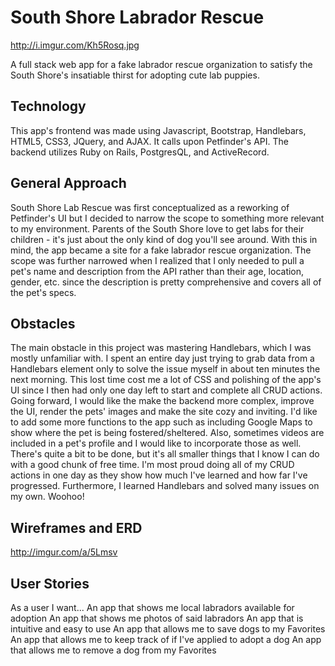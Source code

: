 # South Shore Labrador Rescue

http://i.imgur.com/Kh5Rosq.jpg


A full stack web app for a fake labrador rescue organization to satisfy the South Shore's insatiable thirst for adopting cute lab puppies.

## Technology
This app's frontend was made using Javascript, Bootstrap, Handlebars, HTML5, CSS3, JQuery, and AJAX.  It calls upon Petfinder's API. The backend utilizes Ruby on Rails, PostgresQL, and ActiveRecord.

## General Approach
South Shore Lab Rescue was first conceptualized as a reworking of Petfinder's UI but I decided to narrow the scope to something more relevant to my environment.  Parents of the South Shore  love to get labs for their children - it's just about the only kind of dog you'll see around.  With this in mind, the app became a site for a fake labrador rescue organization.  The scope was further narrowed when I realized that I only needed to pull a pet's name and description from the API rather than their age, location, gender, etc. since the description is pretty comprehensive and covers all of the pet's specs.

## Obstacles
The main obstacle in this project was mastering Handlebars, which I was mostly unfamiliar with.  I spent an entire day just trying to grab data from a Handlebars element only to solve the issue myself in about ten minutes the next morning.  This lost time cost me a lot of CSS and polishing of the app's UI since I then had only one day left to start and complete all CRUD actions.
Going forward, I would like the make the backend more complex, improve the UI, render the pets' images and make the site cozy and inviting.  I'd like to add some more functions to the app such as including Google Maps to show where the pet is being fostered/sheltered. Also, sometimes videos are included in a pet's profile and I would like to incorporate those as well. There's quite a bit to be done, but it's all smaller things that I know I can do with a good chunk of free time.
I'm most proud doing all of my CRUD actions in one day as they show how much I've learned and how far I've progressed. Furthermore, I learned Handlebars and solved many issues on my own. Woohoo!

## Wireframes and ERD
http://imgur.com/a/5Lmsv

## User Stories

As a user I want...
    An app that shows me local labradors available for adoption
    An app that shows me photos of said labradors
    An app that is intuitive and easy to use
    An app that allows me to save dogs to my Favorites
    An app that allows me to keep track of if I've applied to adopt a dog
    An app that allows me to remove a dog from my Favorites
